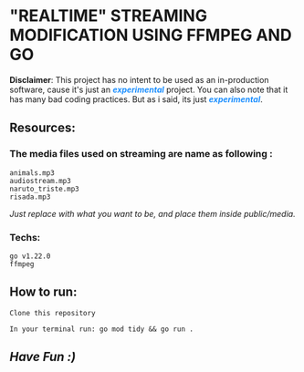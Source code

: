 # "REALTIME" STREAMING MODIFICATION USING FFMPEG AND GO

<p><strong>Disclaimer</strong>: This project has no intent to be used as an in-production software, cause it's just an <strong style="color:dodgerblue"><i>experimental</i></strong> project. You can also note that it has many bad coding practices. But as i said, its just <strong style="color:dodgerblue"><i>experimental</i></strong>.</p>

## Resources:

### The media files used on streaming are name as following :
	animals.mp3
	audiostream.mp3
	naruto_triste.mp3
	risada.mp3

*Just replace with what you want to be, and place them inside public/media.*

### Techs:
	go v1.22.0
	ffmpeg

## How to run:
```Clone this repository```

```In your terminal run: go mod tidy && go run .```

##  *Have Fun :)*


